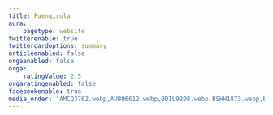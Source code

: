 ```yaml
---
title: Fuengirola
aura:
    pagetype: website
twitterenable: true
twittercardoptions: summary
articleenabled: false
orgaenabled: false
orga:
    ratingValue: 2.5
orgaratingenabled: false
facebookenable: true
media_order: 'AMCQ3762.webp,AUBQ6612.webp,BDIL9208.webp,BSHH1873.webp,BSWU2775.webp,CAAU4916.webp,CIJE7224.webp,CNOD2037.webp,CXHV6790.webp,GCWU2156.webp,HOEZ6826.webp,IENQ9791.webp,IVGP3649.webp,JQZX7010.webp,KXJB4798.webp,KYOG3488.webp,LEGJ2090.webp,LVQB0780.webp,LYQL9009.webp,MDMQ7531.webp,NEDR6001.webp,NEOP0791.webp,NQCA7322.webp,OEJV9641.webp,PQWK8979.webp,PXAB8096.webp,PYVY0537.webp,QGNE2515.webp,RKFY6798.webp,ROFL7476.webp,RPVX7259.webp,SKMI5782.webp,SLYI7622.webp,SPCD5873.webp,TAAH5997.webp,UGHY1458.webp,UQRT2881.webp,WDSH4395.webp,WGNE0288.webp,XEHO7294.webp,XYNO6614.webp,YABB5909.webp,YAQG9385.webp,YBWQ9350.webp'
---
```


